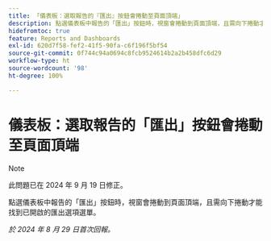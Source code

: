```yaml
---
title: 「儀表板：選取報告的『匯出』按鈕會捲動至頁面頂端」
description: 點選儀表板中報告的「匯出」按鈕時，視窗會捲動到頁面頂端，且需向下捲動才能找到已開啟的匯出選項選單。
hidefromtoc: true
feature: Reports and Dashboards
exl-id: 620d7f58-fef2-41f5-90fa-c6f196f5bf54
source-git-commit: 0f744c94a0694c8fcb9524614b2a2b458dfc6d29
workflow-type: ht
source-wordcount: '98'
ht-degree: 100%

---
```


# 儀表板：選取報告的「匯出」按鈕會捲動至頁面頂端

>[!NOTE]
>
>此問題已在 2024 年 9 月 19 日修正。

點選儀表板中報告的「匯出」按鈕時，視窗會捲動到頁面頂端，且需向下捲動才能找到已開啟的匯出選項選單。

_於 2024 年 8 月 29 日首次回報。_
